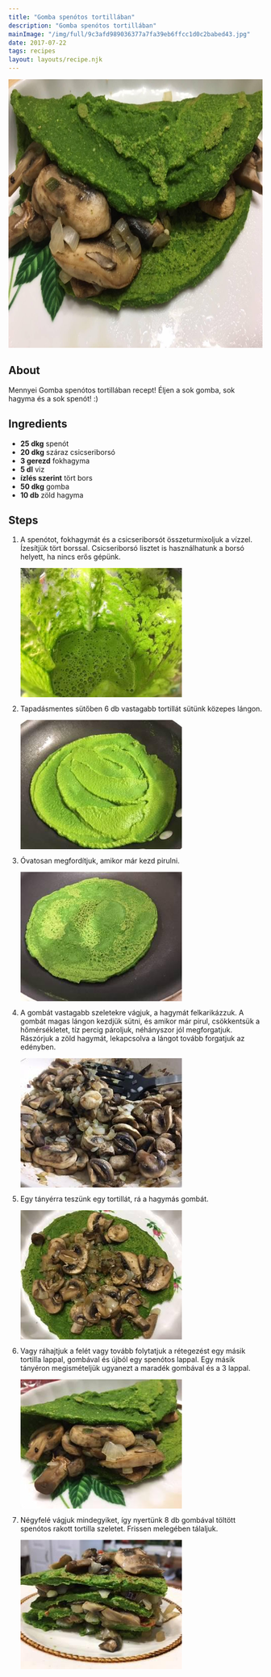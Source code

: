 ```yaml
---
title: "Gomba spenótos tortillában"
description: "Gomba spenótos tortillában"
mainImage: "/img/full/9c3afd989036377a7fa39eb6ffcc1d0c2babed43.jpg"
date: 2017-07-22
tags: recipes
layout: layouts/recipe.njk
---
```

                        
<p align="center"><a href="https://cookpad.com/hu/receptek/3013122-gomba-spenotos-tortillaban" rel="Recipe source page"><img width="751" height="532" src="/img/full/9c3afd989036377a7fa39eb6ffcc1d0c2babed43.jpg"/></a></p>

## About
Mennyei Gomba spenótos tortillában recept! Éljen a sok gomba, sok hagyma és a sok spenót! :)

>  

## Ingredients
* **25 dkg** spenót
* **20 dkg** száraz csicseriborsó
* **3 gerezd** fokhagyma
* **5 dl** viz
* **ízlés szerint** tört bors
* **50 dkg** gomba
* **10 db** zöld hagyma

## Steps

1. A spenótot, fokhagymát és a csicseriborsót összeturmixoljuk a vízzel. Ízesítjük tört borssal. Csicseriborsó lisztet is használhatunk a borsó helyett, ha nincs erős gépünk.
 
    <p><img width="320" height="256" align="left" src="/img/full/3988a947ef4a35da5067869ab2df74350051cdf8.jpg"/></p><div style="clear: both"/>

2. Tapadásmentes sütőben 6 db vastagabb tortillát sütünk közepes lángon.
 
    <p><img width="320" height="256" align="left" src="/img/full/1dfbc56960ca97d86cb0f8152f9330a26e47ed99.jpg"/></p><div style="clear: both"/>

3. Óvatosan megfordítjuk, amikor már kezd pirulni.
 
    <p><img width="320" height="256" align="left" src="/img/full/fdfa48f5ba03c044b5d8932b7745e9b88cb76994.jpg"/></p><div style="clear: both"/>

4. A gombát vastagabb szeletekre vágjuk, a hagymát felkarikázzuk. A gombát magas lángon kezdjük sütni, és amikor már pirul, csökkentsük a hőmérsékletet, tíz percig pároljuk, néhányszor jól megforgatjuk. Rászórjuk a zöld hagymát, lekapcsolva a lángot tovább forgatjuk az edényben.
 
    <p><img width="320" height="256" align="left" src="/img/full/6e4c1241313ef91593ea4754086b50459c625d9b.jpg"/></p><div style="clear: both"/>

5. Egy tányérra teszünk egy tortillát, rá a hagymás gombát.
 
    <p><img width="320" height="256" align="left" src="/img/full/f0e238425726ba9b86c9c5207a7731cfe08c5cff.jpg"/></p><div style="clear: both"/>

6. Vagy ráhajtjuk a felét vagy tovább folytatjuk a rétegezést egy másik tortilla lappal, gombával és újból egy spenótos lappal. Egy másik tányéron megismételjük ugyanezt a maradék gombával és a 3 lappal.
 
    <p><img width="320" height="256" align="left" src="/img/full/62ca7d152ae9ad50bac5b43e4d42a6c9bd460dca.jpg"/></p><div style="clear: both"/>

7. Négyfelé vágjuk mindegyiket, így nyertünk 8 db gombával töltött spenótos rakott tortilla szeletet. Frissen melegében tálaljuk.
 
    <p><img width="320" height="256" align="left" src="/img/full/72c1fb5d54a0f75f00d74f555f270b970a2e865a.jpg"/></p><div style="clear: both"/>

